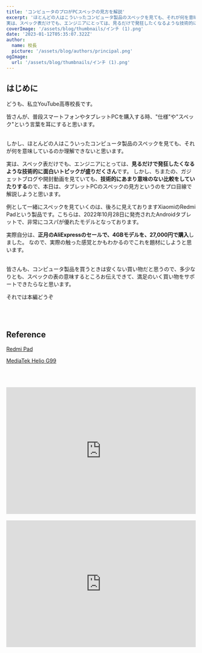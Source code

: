 ```yaml
---
title: 'コンピュータのプロがPCスペックの見方を解説'
excerpt: 'ほとんどの人はこういったコンピュータ製品のスペックを見ても、それが何を意味しているのか理解できないと思います。
実は、スペック表だけでも、エンジニアにとっては、見るだけで発狂したくなるような技術的に面白いトピックが盛りだくさんです。'
coverImage: '/assets/blog/thumbnails/インチ (1).png'
date: '2023-01-12T05:35:07.322Z'
author:
  name: 校長
  picture: '/assets/blog/authors/principal.png'
ogImage:
  url: '/assets/blog/thumbnails/インチ (1).png'
---
```

## はじめに
どうも、私立YouTube高専校長です。

皆さんが、普段スマートフォンやタブレットPCを購入する時、"仕様"や"スペック"という言葉を耳にすると思います。
<br/><br/>

しかし、ほとんどの人はこういったコンピュータ製品のスペックを見ても、それが何を意味しているのか理解できないと思います。

実は、スペック表だけでも、エンジニアにとっては、**見るだけで発狂したくなるような技術的に面白いトピックが盛りだくさん**です。
しかし、ちまたの、ガジェットブログや開封動画を見ていても、**技術的にあまり意味のない比較をしていたりする**ので、本日は、タブレットPCのスペックの見方というのをプロ目線で解説しようと思います。

例として一緒にスペックを見ていくのは、後ろに見えておりますXiaomiのRedmi Padという製品です。こちらは、2022年10月28日に発売されたAndroidタブレットで、非常にコスパが優れたモデルとなっております。

実際自分は、**正月のAliExpressのセールで、4GBモデルを、27,000円で購入**しました。
なので、実際の触った感覚とかもわかるのでこれを題材にしようと思います。
<br/><br/>

皆さんも、コンピュータ製品を買うときは安くない買い物だと思うので、多少なりとも、スペックの表の意味するところお伝えできて、満足のいく買い物をサポートできたらなと思います。

それでは本編どうぞ


<br/><br/>
## Reference

[Redmi Pad](https://www.mi.com/jp/product/redmi-pad/)

[MediaTek Helio G99](https://www.mediatek.com/products/smartphones-2/mediatek-helio-g99)

<br/><br/>
<div style="position: relative; height:0px; width: 100%; padding-top: 66.6666%;">
  <iframe src="https://onedrive.live.com/embed?resid=BE72E3BA9ED96E94%211226&amp;authkey=!AC4p7LKPaAYcjiM&amp;em=2&amp;wdAr=1.7777777777777777" width="560px" height="315px" frameborder="0" style="position: absolute; top: 0; left: 0; width: 100%; height: 100%;" >これは、<a target="_blank" href="https://office.com/webapps">Office</a> の機能を利用した、<a target="_blank" href="https://office.com">Microsoft Office</a> の埋め込み型のプレゼンテーションです。</iframe>
</div>
<br/>
<div style="position: relative; height:0px; width: 100%; padding-top: 66.6666%;">
  <iframe width="560" height="315" src="https://www.youtube.com/embed/1ZKYJHmIqtI?enablejsapi=1" title="YouTube video player" frameborder="0" style="position: absolute; top: 0; left: 0; width: 100%; height: 100%;" allow="accelerometer; autoplay; clipboard-write; encrypted-media; gyroscope; picture-in-picture; web-share" allowfullscreen></iframe>
</div>